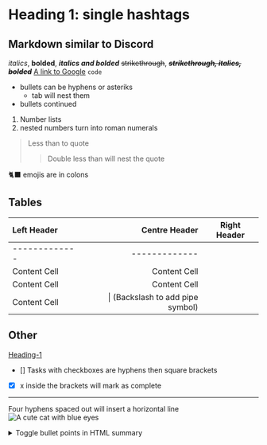 # Heading 1: single hashtags # 
## Markdown similar to Discord ## 
*italics*, **bolded**, ***italics and bolded***
~~strikethrough~~, ~~***strikethrough, italics, bolded***~~
[A link to Google](https://www.google.ca/)
`code`
- bullets can be hyphens or asteriks
  - tab will nest them
- bullets continued
1. Number lists 
  1. nested numbers turn into roman numerals
> Less than to quote
>> Double less than will nest the quote

🐈‍⬛
emojis are in colons

## Tables ##
Left Header  | Centre Header | Right Header
| :--- | ---: | :---:
------------- | -------------
Content Cell  | Content Cell
Content Cell  | Content Cell
Content Cell  |  \| (Backslash to add pipe symbol)

## Other ## 
[Heading-1](#heading-1 "Hover text") 
- [] Tasks with checkboxes are hyphens then square brackets
- [x] x inside the brackets will mark as complete
- - - - 
Four hyphens spaced out will insert a horizontal line
![A cute cat with blue eyes](https://d2zp5xs5cp8zlg.cloudfront.net/image-83814-800.jpg "It's a picture")

<details>
  <summary> Toggle bullet points in HTML summary </summary>
  <p> content in HTML paragraph </p>
  <p> whole thing in HTML details</p>
</details>
